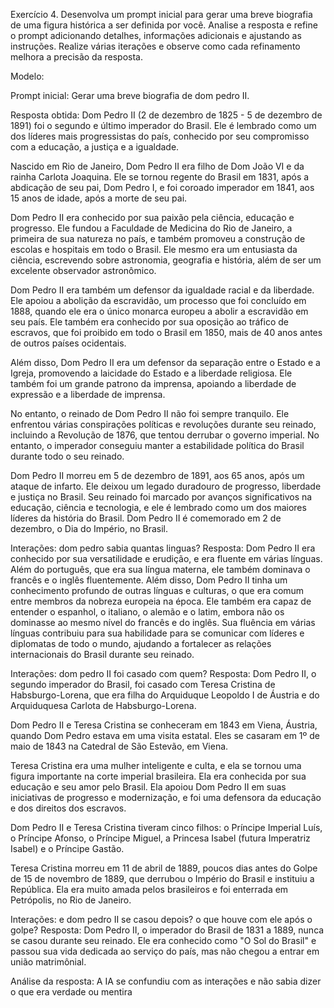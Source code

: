 Exercício 4. Desenvolva um prompt inicial para gerar uma breve biografia de uma figura
histórica a ser definida por você. Analise a resposta e refine o prompt adicionando
detalhes, informações adicionais e ajustando as instruções. Realize várias
iterações e observe como cada refinamento melhora a precisão da resposta.


Modelo: 

Prompt inicial: Gerar uma breve biografia de dom pedro II.

Resposta obtida: Dom Pedro II (2 de dezembro de 1825 - 5 de dezembro de 1891) foi o segundo e último imperador do Brasil. Ele é lembrado como um dos líderes mais progressistas do país, conhecido por seu compromisso com a educação, a justiça e a igualdade.

Nascido em Rio de Janeiro, Dom Pedro II era filho de Dom João VI e da rainha Carlota Joaquina. Ele se tornou regente do Brasil em 1831, após a abdicação de seu pai, Dom Pedro I, e foi coroado imperador em 1841, aos 15 anos de idade, após a morte de seu pai.

Dom Pedro II era conhecido por sua paixão pela ciência, educação e progresso. Ele fundou a Faculdade de Medicina do Rio de Janeiro, a primeira de sua natureza no país, e também promoveu a construção de escolas e hospitais em todo o Brasil. Ele mesmo era um entusiasta da ciência, escrevendo sobre astronomia, geografia e história, além de ser um excelente observador astronômico.

Dom Pedro II era também um defensor da igualdade racial e da liberdade. Ele apoiou a abolição da escravidão, um processo que foi concluído em 1888, quando ele era o único monarca europeu a abolir a escravidão em seu país. Ele também era conhecido por sua oposição ao tráfico de escravos, que foi proibido em todo o Brasil em 1850, mais de 40 anos antes de outros países ocidentais.

Além disso, Dom Pedro II era um defensor da separação entre o Estado e a Igreja, promovendo a laicidade do Estado e a liberdade religiosa. Ele também foi um grande patrono da imprensa, apoiando a liberdade de expressão e a liberdade de imprensa.

No entanto, o reinado de Dom Pedro II não foi sempre tranquilo. Ele enfrentou várias conspirações políticas e revoluções durante seu reinado, incluindo a Revolução de 1876, que tentou derrubar o governo imperial. No entanto, o imperador conseguiu manter a estabilidade política do Brasil durante todo o seu reinado.

Dom Pedro II morreu em 5 de dezembro de 1891, aos 65 anos, após um ataque de infarto. Ele deixou um legado duradouro de progresso, liberdade e justiça no Brasil. Seu reinado foi marcado por avanços significativos na educação, ciência e tecnologia, e ele é lembrado como um dos maiores líderes da história do Brasil. Dom Pedro II é comemorado em 2 de dezembro, o Dia do Império, no Brasil.

Interações: dom pedro sabia quantas linguas?
Resposta: Dom Pedro II era conhecido por sua versatilidade e erudição, e era fluente em várias línguas. Além do português, que era sua língua materna, ele também dominava o francês e o inglês fluentemente. Além disso, Dom Pedro II tinha um conhecimento profundo de outras línguas e culturas, o que era comum entre membros da nobreza europeia na época. Ele também era capaz de entender o espanhol, o italiano, o alemão e o latim, embora não os dominasse ao mesmo nível do francês e do inglês. Sua fluência em várias línguas contribuiu para sua habilidade para se comunicar com líderes e diplomatas de todo o mundo, ajudando a fortalecer as relações internacionais do Brasil durante seu reinado.

Interações: dom pedro II foi casado com quem?
Resposta: Dom Pedro II, o segundo imperador do Brasil, foi casado com Teresa Cristina de Habsburgo-Lorena, que era filha do Arquiduque Leopoldo I de Áustria e do Arquiduquesa Carlota de Habsburgo-Lorena.

Dom Pedro II e Teresa Cristina se conheceram em 1843 em Viena, Áustria, quando Dom Pedro estava em uma visita estatal. Eles se casaram em 1º de maio de 1843 na Catedral de São Estevão, em Viena. 

Teresa Cristina era uma mulher inteligente e culta, e ela se tornou uma figura importante na corte imperial brasileira. Ela era conhecida por sua educação e seu amor pelo Brasil. Ela apoiou Dom Pedro II em suas iniciativas de progresso e modernização, e foi uma defensora da educação e dos direitos dos escravos.

Dom Pedro II e Teresa Cristina tiveram cinco filhos: o Príncipe Imperial Luís, o Príncipe Afonso, o Príncipe Miguel, a Princesa Isabel (futura Imperatriz Isabel) e o Príncipe Gastão.

Teresa Cristina morreu em 11 de abril de 1889, poucos dias antes do Golpe de 15 de novembro de 1889, que derrubou o Império do Brasil e instituiu a República. Ela era muito amada pelos brasileiros e foi enterrada em Petrópolis, no Rio de Janeiro.

Interações: e dom pedro II se casou depois? o que houve com ele após o golpe?
Resposta: Dom Pedro II, o imperador do Brasil de 1831 a 1889, nunca se casou durante seu reinado. Ele era conhecido como "O Sol do Brasil" e passou sua vida dedicada ao serviço do país, mas não chegou a entrar em união matrimônial.

Análise da resposta: A IA se confundiu com as interações e não sabia dizer o que era verdade ou mentira